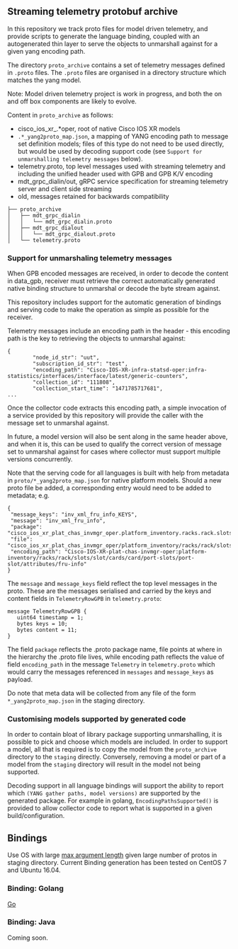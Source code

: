 ## Streaming telemetry protobuf archive

In this repository we track proto files for model driven telemetry,
and provide scripts to generate the language binding, coupled with an
autogenerated thin layer to serve the objects to unmarshall against
for a given yang encoding path.

The directory `proto_archive` contains a set of telemetry messages
defined in `.proto` files. The `.proto` files are organised in a
directory structure which matches the yang model.

Note: Model driven telemetry project is work in progress, and both the
on and off box components are likely to evolve.

Content in `proto_archive` as follows:

- cisco_ios_xr_.*oper, root of native Cisco IOS XR models
- `.*_yang2proto_map.json`, a mapping of YANG encoding path to message set definition models; files of this type do not need to be used directly, but would be used by decoding support code (see `Support for unmarshalling telemetry messages` below).
- telemetry.proto, top level messages used with streaming telemetry and including the unified header used with GPB and GPB K/V encoding
- mdt_grpc_dialin/out, gRPC service specification for streaming telemetry server and client side streaming
- old, messages retained for backwards compatibility


```
├── proto_archive
│   ├── mdt_grpc_dialin
│   │   └── mdt_grpc_dialin.proto
│   ├── mdt_grpc_dialout
│   │   └── mdt_grpc_dialout.proto
│   └── telemetry.proto

```

### Support for unmarshaling telemetry messages

When GPB encoded messages are received, in order to decode the content
in data_gpb, receiver must retrieve the correct automatically
generated native binding structure to unmarshal or decode the byte
stream against.

This repository includes support for the automatic generation of
bindings and serving code to make the operation as simple as possible
for the receiver.

Telemetry messages include an encoding path in the header - this
encoding path is the key to retrieving the objects to unmarshal
against:

```
{
        "node_id_str": "uut",
        "subscription_id_str": "test",
        "encoding_path": "Cisco-IOS-XR-infra-statsd-oper:infra-statistics/interfaces/interface/latest/generic-counters",
        "collection_id": "111808",
        "collection_start_time": "1471785717681",
...
```

Once the collector code extracts this encoding path, a simple
invocation of a service provided by this repository will provide the
caller with the message set to unmarshal against.

In future, a model version will also be sent along in the same header
above, and when it is, this can be used to qualify the correct version
of message set to unmarshal against for cases where collector must
support multiple versions concurrently.

Note that the serving code for all languages is built with help from
metadata in `proto/*_yang2proto_map.json` for native platform
models. Should a new proto file be added, a corresponding entry would
need to be added to metadata; e.g.

```
{
 "message_keys": "inv_xml_fru_info_KEYS",
 "message": "inv_xml_fru_info",
 "package": "cisco_ios_xr_plat_chas_invmgr_oper.platform_inventory.racks.rack.slots.slot.cards.card.port_slots.port_slot.attributes.fru_info",
 "file": "cisco_ios_xr_plat_chas_invmgr_oper/platform_inventory/racks/rack/slots/slot/cards/card/port_slots/port_slot/attributes/fru_info/inv_xml_fru_info.proto",
 "encoding_path": "Cisco-IOS-XR-plat-chas-invmgr-oper:platform-inventory/racks/rack/slots/slot/cards/card/port-slots/port-slot/attributes/fru-info"
}
```

The `message` and `message_keys` field reflect the top level messages
in the proto. These are the messages serialised and carried by the
keys and content fields in `TelemetryRowGPB` in `telemetry.proto`:

```
message TelemetryRowGPB {
   uint64 timestamp = 1;
   bytes keys = 10;
   bytes content = 11;
}

```

The field `package` reflects the .proto package name, file points at
where in the hierarchy the .proto file lives, while encoding path
reflects the value of field `encoding_path` in the message `Telemetry`
in `telemetry.proto` which would carry the messages referenced in
`messages` and `message_keys` as payload.

Do note that meta data will be collected from any file of the form
`*_yang2proto_map.json` in the staging directory.

### Customising models supported by generated code

In order to contain bloat of library package supporting unmarshalling,
it is possible to pick and choose which models are included. In order
to support a model, all that is required is to copy the model from the
`proto_archive` directory to the `staging` directly. Conversely,
removing a model or part of a model from the `staging` directory will
result in the model not being supported.

Decoding support in all language bindings will support the ability to
report which `(YANG gather paths, model versions)` are supported by
the generated package. For example in golang,
`EncodingPathsSupported()` is provided to allow collector code to
report what is supported in a given build/configuration. 

## Bindings
Use OS with large [max argument length](http://www.in-ulm.de/~mascheck/various/argmax/) given large
number of protos in staging directory. Current Binding 
generation has been tested on CentOS 7 and Ubuntu 16.04.

### Binding: Golang

[Go](https://github.com/cisco/bigmuddy-network-telemetry-proto/tree/master/proto_go)

### Binding: Java

Coming soon.


